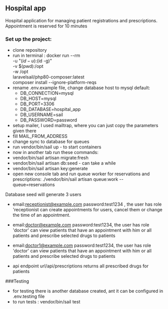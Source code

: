 ## Hospital app

Hospital application for managing patient registrations and prescriptions.
Appointment is reserved for 10 minutes 

### Set up the project:
- clone repository
- run in terminal : docker run --rm \
  -u "$(id -u):$(id -g)" \
  -v $(pwd):/opt \
  -w /opt \
  laravelsail/php80-composer:latest \
  composer install --ignore-platform-reqs
- rename .env.example file, change database host to mysql
default: 
  - DB_CONNECTION=mysql
  - DB_HOST=mysql
  - DB_PORT=3306
  - DB_DATABASE=hospital_app
  - DB_USERNAME=sail
  - DB_PASSWORD=password
- setup mailer, I used mailtrap, where you can just copy the parameters given there
- fill MAIL_FROM_ADDRESS
- change sync to database for queues
- run vendor/bin/sail up - to start containers
- now in another tab run these commands:
- vendor/bin/sail artisan migrate:fresh
- vendor/bin/sail artisan db:seed  - can take a while
- vendor/bin/sail artisan key:generate
- open new console tab and run queue worker for reservations and prescriptions: ./vendor/bin/sail artisan queue:work --queue=reservations

Database seed will generate 3 users

- email:receptionist@example.com password:test1234 , the user has role 'receptionist can create appointments for users, cancel them or change the time of an appointment.
- email:doctor@example.com password:test1234, the user has role 'doctor' can view patients that have an appointment with him or all patients and prescribe selected drugs to patients
- email:doctor1@example.com password:test1234, the user has role 'doctor' can view patients that have an appointment with him or all patients and prescribe selected drugs to patients

- api endpoint url/api/prescriptions returns all prescribed drugs for patients

###Testing

- for testing there is another database created, ant it can be configured in .env.testing file
- to run tests : vendor/bin/sail test
